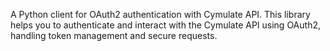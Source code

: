 A Python client for OAuth2 authentication with Cymulate API. This library helps you to authenticate and interact with the Cymulate API using OAuth2, handling token management and secure requests.
